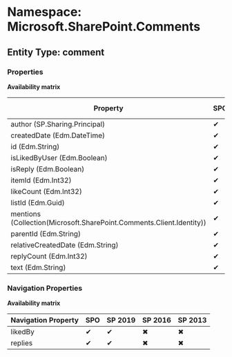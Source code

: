 # Namespace: Microsoft.SharePoint.Comments

## Entity Type: comment

### Properties

**Availability matrix**

Property | SPO | SP 2019 | SP 2016 | SP 2013
----------|-----|---------|---------|--------
author (SP.Sharing.Principal) | ✔ | ✔ | ✖ | ✖
createdDate (Edm.DateTime) | ✔ | ✔ | ✖ | ✖
id (Edm.String) | ✔ | ✔ | ✖ | ✖
isLikedByUser (Edm.Boolean) | ✔ | ✔ | ✖ | ✖
isReply (Edm.Boolean) | ✔ | ✔ | ✖ | ✖
itemId (Edm.Int32) | ✔ | ✔ | ✖ | ✖
likeCount (Edm.Int32) | ✔ | ✔ | ✖ | ✖
listId (Edm.Guid) | ✔ | ✔ | ✖ | ✖
mentions (Collection(Microsoft.SharePoint.Comments.Client.Identity)) | ✔ | ✔ | ✖ | ✖
parentId (Edm.String) | ✔ | ✔ | ✖ | ✖
relativeCreatedDate (Edm.String) | ✔ | ✖ | ✖ | ✖
replyCount (Edm.Int32) | ✔ | ✔ | ✖ | ✖
text (Edm.String) | ✔ | ✔ | ✖ | ✖

### Navigation Properties

**Availability matrix**

Navigation Property | SPO | SP 2019 | SP 2016 | SP 2013
----------|-----|---------|---------|--------
likedBy | ✔ | ✔ | ✖ | ✖
replies | ✔ | ✔ | ✖ | ✖
